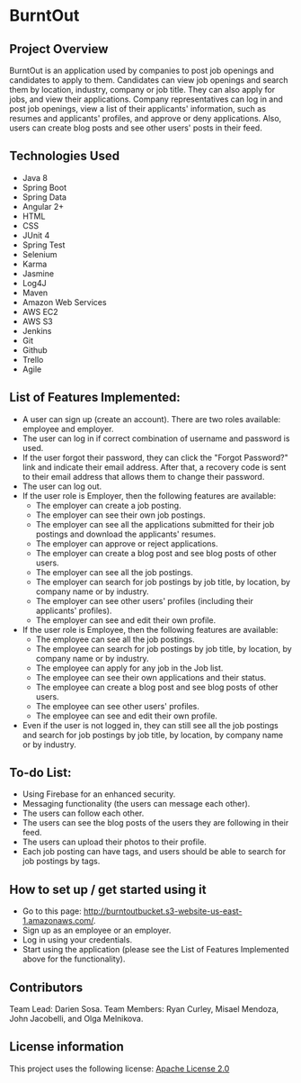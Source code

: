 # BurntOut

## Project Overview
BurntOut is an application used by companies to post job openings and candidates to apply to them. Candidates can view job openings and search them by location, industry, company or job title. They can also apply for jobs, and view their applications. Company representatives can log in and post job openings, view a list of their applicants' information, such as resumes and applicants' profiles, and approve or deny applications. Also, users can create blog posts and see other users' posts in their feed.


## Technologies Used
- Java 8
- Spring Boot
- Spring Data
- Angular 2+
- HTML
- CSS
- JUnit 4
- Spring Test
- Selenium
- Karma
- Jasmine
- Log4J
- Maven
- Amazon Web Services
- AWS EC2
- AWS S3
- Jenkins
- Git
- Github
- Trello
- Agile

## List of Features Implemented:
- A user can sign up (create an account). There are two roles available: employee and employer.
- The user can log in if correct combination of username and password is used.
- If the user forgot their password, they can click the "Forgot Password?" link and indicate their email address. After that, a recovery code is sent to their email address that allows them to change their password.
- The user can log out.
- If the user role is Employer, then the following features are available: 
  * The employer can create a job posting.
  * The employer can see their own job postings.
  * The employer can see all the applications submitted for their job postings and download the applicants' resumes.
  * The employer can approve or reject applications.
  * The employer can create a blog post and see blog posts of other users.
  * The employer can see all the job postings.
  * The employer can search for job postings by job title, by location, by company name or by industry.
  * The employer can see other users' profiles (including their applicants' profiles).
  * The employer can see and edit their own profile.
- If the user role is Employee, then the following features are available:
  * The employee can see all the job postings.
  * The employee can search for job postings by job title, by location, by company name or by industry.
  * The employee can apply for any job in the Job list.
  * The employee can see their own applications and their status.
  * The employee can create a blog post and see blog posts of other users.
  * The employee can see other users' profiles.
  * The employee can see and edit their own profile.
- Even if the user is not logged in, they can still see all the job postings and search for job postings by job title, by location, by company name or by industry.
  
## To-do List:
- Using Firebase for an enhanced security.
- Messaging functionality (the users can message each other).
- The users can follow each other.
- The users can see the blog posts of the users they are following in their feed.
- The users can upload their photos to their profile.
- Each job posting can have tags, and users should be able to search for job postings by tags.

## How to set up / get started using it
- Go to this page: http://burntoutbucket.s3-website-us-east-1.amazonaws.com/.
- Sign up as an employee or an employer.
- Log in using your credentials.
- Start using the application (please see the List of Features Implemented above for the functionality).

## Contributors
Team Lead: Darien Sosa.
Team Members: Ryan Curley, Misael Mendoza, John Jacobelli, and Olga Melnikova.

## License information
This project uses the following license: [Apache License 2.0](LICENSE)

